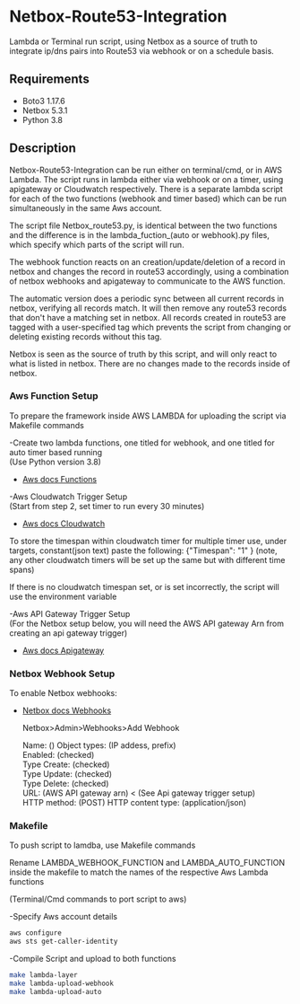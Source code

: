# Netbox-Route53-Integration

Lambda or Terminal run script, using Netbox as a source of truth to integrate ip/dns pairs into Route53 via webhook or on a schedule basis.

## Requirements  
* Boto3 1.17.6
* Netbox 5.3.1
* Python 3.8

## Description

Netbox-Route53-Integration can be run either on terminal/cmd, or in AWS Lambda.
The script runs in lambda either via webhook or on a timer, using apigateway or
Cloudwatch respectively. There is a separate lambda script for each of the two
functions (webhook and timer based) which can be run simultaneously in the same Aws
account.

The script file Netbox_route53.py, is identical between the two functions
and the difference is in the lambda_fuction_(auto or webhook).py files, which
specify which parts of the script will run.

The webhook function reacts on an creation/update/deletion of a record in netbox
and changes the record in route53 accordingly, using a combination of netbox
webhooks and apigateway to communicate to the AWS function.

The automatic version does a periodic sync between all current records in netbox,
verifying all records match. It will then remove any route53 records that don't
have a matching set in netbox. All records created in route53 are tagged with a
user-specified tag which prevents the script from changing or deleting existing
records without this tag.

Netbox is seen as the source of truth by this script, and will only react to what
is listed in netbox. There are no changes made to the records inside of netbox.


### Aws Function Setup   
To prepare the framework inside AWS LAMBDA for uploading the script via Makefile commands

-Create two lambda functions, one titled for webhook, and one titled for auto timer based running  
(Use Python version 3.8)  
* [Aws docs Functions](https://docs.aws.amazon.com/lambda/latest/dg/getting-started-create-function.html)


-Aws Cloudwatch Trigger Setup  
(Start from step 2, set timer to run every 30 minutes)
* [Aws docs Cloudwatch](https://docs.aws.amazon.com/AmazonCloudWatch/latest/events/RunLambdaSchedule.html)

To store the timespan within cloudwatch timer for multiple timer use, under targets, constant(json text) paste
the following:  {"Timespan": "1" }   (note, any other cloudwatch timers will be set up the same but with different time spans)

If there is no cloudwatch timespan set, or is set incorrectly, the script will use the environment variable 

-Aws API Gateway Trigger Setup  
(For the Netbox setup below, you will need the AWS API gateway Arn from creating an api gateway trigger)
* [Aws docs Apigateway](https://docs.aws.amazon.com/apigateway/latest/developerguide/getting-started.html)


### Netbox Webhook Setup
To enable Netbox webhooks:
* [Netbox docs Webhooks](https://netbox.readthedocs.io/en/stable/additional-features/webhooks/)


  Netbox>Admin>Webhooks>Add Webhook

  Name: ()
  Object types: (IP addess, prefix)  
  Enabled: (checked)  
  Type Create: (checked)  
  Type Update: (checked)  
  Type Delete: (checked)  
  URL: (AWS API gateway arn) < (See Api gateway trigger setup)  
  HTTP method: (POST)
  HTTP content type: (application/json)


### Makefile
To push script to lamdba, use Makefile commands

Rename LAMBDA_WEBHOOK_FUNCTION and LAMBDA_AUTO_FUNCTION inside the makefile to match the names of the respective Aws Lambda functions

(Terminal/Cmd commands to port script to aws)

-Specify Aws account details
```bash
aws configure    
aws sts get-caller-identity
```

-Compile Script and upload to both functions

```bash
make lambda-layer
make lambda-upload-webhook
make lambda-upload-auto
```    
